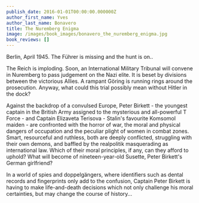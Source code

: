 ```yaml
---
publish_date: 2016-01-01T00:00:00.000000Z
author_first_name: Yves
author_last_name: Bonavero
title: The Nuremberg Enigma
image: /images/book_images/bonavero_the_nuremberg_enigma.jpg
book_reviews: []
---
```

Berlin, April 1945. The Führer is missing and the hunt is on.. 

The Reich is imploding. Soon, an International Military Tribunal will convene in Nuremberg to pass judgement on the Nazi elite. It is beset by divisions between the victorious Allies. A rampant Göring is running rings around the prosecution. Anyway, what could this trial possibly mean without Hitler in the dock?

Against the backdrop of a convulsed Europe, Peter Birkett - the youngest captain in the British Army assigned to the mysterious and all-powerful T Force - and Captain Elizaveta Terisova - Stalin's favourite Komsomol maiden - are confronted with the horror of war, the moral and physical dangers of occupation and the peculiar plight of women in combat zones. Smart, resourceful and ruthless, both are deeply conflicted, struggling with their own demons, and baffled by the realpolitik masquerading as international law. Which of their moral principles, if any, can they afford to uphold? What will become of nineteen-year-old Susette, Peter Birkett's German girlfriend?

In a world of spies and doppelgängers, where identifiers such as dental records and fingerprints only add to the confusion, Captain Peter Birkett is having to make life-and-death decisions which not only challenge his moral certainties, but may change the course of history…